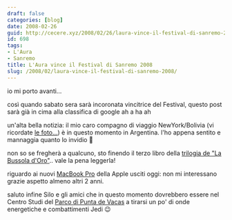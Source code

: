 ```yaml
---
draft: false
categories: [blog]
date: 2008-02-26
guid: http://cecere.xyz/2008/02/26/laura-vince-il-festival-di-sanremo-2008/
id: 698
tags:
- L'Aura
- Sanremo
title: L'Aura vince il Festival di Sanremo 2008
slug: /2008/02/laura-vince-il-festival-di-sanremo-2008/
---
```


io mi porto avanti…
  
così quando sabato sera sarà incoronata vincitrice del Festival, questo post sarà già in cima alla classifica di google ah a ha ah

un'alta bella notizia: il mio caro compagno di viaggio NewYork/Bolivia (vi ricordate [le foto…](http://www.flickr.com/photos/krur/collections/72157603378580607/)) è in questo momento in Argentina. l'ho appena sentito e mannaggia quanto lo invidio 🙂

non so se fregherà a qualcuno, sto finendo il terzo libro della [trilogia de "La Bussola d'Oro"](http://www.questeoscurematerie.it/).. vale la pena leggerla!

riguardo ai nuovi [MacBook Pro](http://www.apple.com/macbookpro/) della Apple usciti oggi: non mi interessano grazie aspetto almeno altri 2 anni.

saluto infine Silo e gli amici che in questo momento dovrebbero essere nel Centro Studi del [Parco di Punta de Vacas](http://www.parquepuntadevacas.org) a tirarsi un po' di onde energetiche e combattimenti Jedi 😉